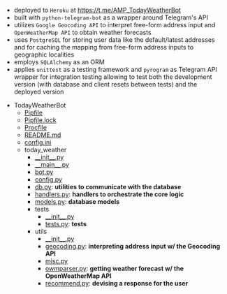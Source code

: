 * deployed to `Heroku` at https://t.me/AMP_TodayWeatherBot
* built with `python-telegram-bot` as a wrapper around Telegram's API
* utilizes `Google Geocoding API` to interpret free-form address input and `OpenWeatherMap API` to obtain weather forecasts
* uses `PostgreSQL` for storing user data like the default/latest addresses and for caching the mapping from free-form
address inputs to geographic localities
* employs `SQLAlchemy` as an ORM
* applies `unittest` as a testing framework and `pyrogram` as Telegram API wrapper for integration testing allowing
to test both the development version (with database and client resets between tests) and the deployed version


- TodayWeatherBot
   - [Pipfile](Pipfile)
   - [Pipfile.lock](Pipfile.lock)
   - [Procfile](Procfile)
   - [README.md](README.md)
   - [config.ini](config.ini)
   - today\_weather
     - [\_\_init\_\_.py](today_weather/__init__.py)
     - [\_\_main\_\_.py](today_weather/__main__.py)
     - [bot.py](today_weather/bot.py)
     - [config.py](today_weather/config.py)
     - [db.py](today_weather/db.py): __utilities to communicate with the database__
     - [handlers.py](today_weather/handlers.py): __handlers to orchestrate the core logic__
     - [models.py](today_weather/models.py): __database models__
     - tests
       - [\_\_init\_\_.py](today_weather/tests/__init__.py)
       - [tests.py](today_weather/tests/tests.py): __tests__
     - utils
       - [\_\_init\_\_.py](today_weather/utils/__init__.py)
       - [geocoding.py](today_weather/utils/geocoding.py): __interpreting address input w/ the Geocoding API__
       - [misc.py](today_weather/utils/misc.py)
       - [owmparser.py](today_weather/utils/owmparser.py): __getting weather forecast w/ the OpenWeatherMap API__
       - [recommend.py](today_weather/utils/recommend.py): __devising a response for the user__
